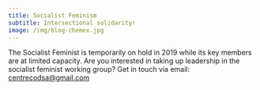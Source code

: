 ```yaml
---
title: Socialist Feminism
subtitle: Intersectional solidarity!
image: /img/blog-chemex.jpg
---
```

The Socialist Feminist is temporarily on hold in 2019 while its key members are at limited capacity. Are you interested in taking up leadership in the socialist feminist working group? Get in touch via email: centrecodsa@gmail.com

